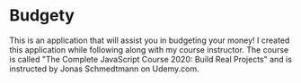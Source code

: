 # Budgety
This is an application that will assist you in budgeting your money! I created this application while following along with my course instructor.  The course is called "The Complete JavaScript Course 2020: Build Real Projects" and is instructed by Jonas Schmedtmann on Udemy.com.
